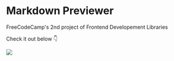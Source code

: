 # Markdown Previewer 

FreeCodeCamp's 2nd project of Frontend Developement Libraries

Check it out below 👇  

<a href="https://codepen.io/rhollings/full/KKvmMwa" target="_blank">
  <img src="https://i.pinimg.com/originals/5c/5d/66/5c5d6684644136c4b1442f1db30af6bf.gif" />
</a>
